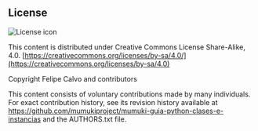 ## License
![License icon](https://licensebuttons.net/l/by-sa/3.0/88x31.png)

This content is distributed under Creative Commons License Share-Alike, 4.0. [https://creativecommons.org/licenses/by-sa/4.0/](https://creativecommons.org/licenses/by-sa/4.0)

Copyright Felipe Calvo and contributors

This content consists of voluntary contributions made by many
individuals. For exact contribution history, see its revision history
available at https://github.com/mumukiproject/mumuki-guia-python-clases-e-instancias and the AUTHORS.txt file.

